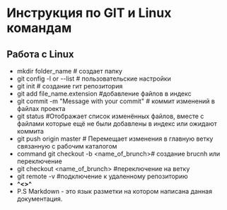 # Инструкция по GIT и Linux командам

## Работа с Linux

* mkdir folder_name # создает папку
* git config -l or --list # пользовательские настройки
* git init # создание гит репозитория
* git add file_name.extension #добавление файлов в индекс
* git commit -m "Message with your commit" # коммит изменений в файлах проекта
* git status #Отображает список изменённых файлов, вместе с файлами которые ещё не были добавлены в индекс или ожидают коммита
* git push origin master # Перемещает изменения в главную ветку связанную с рабочим каталогом
* command git checkout -b <name_of_brunch># создание brucnh или переключение
* git checkout <name_of_brunch> #переключение на ветку
* git remote -v #подключение к удаленному репозиторию
*  **^<>^**
* P.S Markdown - это язык разметки на котором написана данная документация.
